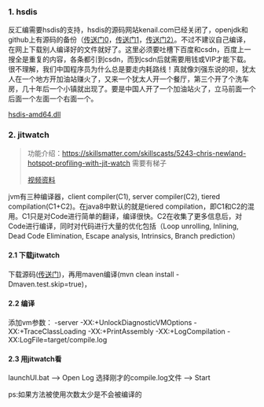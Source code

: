 ### 1. hsdis

反汇编需要hsdis的支持，hsdis的源码网站kenail.com已经关闭了，openjdk和github上有源码的备份（[传送门0](http://hg.openjdk.java.net/jdk8u/jdk8u/hotspot)，[传送门1](https://github.com/drazzib/base-hsdis)，[传送门2）](https://github.com/drazzib/openjdk-hsdis)。不过不建议自己编译，在网上下载别人编译好的文件就好了。这里必须要吐槽下百度和csdn，百度上一搜全是重复的内容，各条都引到csdn，而到csdn后就需要用钱或VIP才能下载。很不理解，我们中国程序员为什么总是要走内耗路线！真就像刘强东说的呗，犹太人在一个地方开加油站赚火了，又来一个犹太人开一个餐厅，第三个开了个洗车房，几十年后一个小镇就出现了。要是中国人开了一个加油站火了，立马前面一个后面一个左面一个右面一个。

[hsdis-amd64.dll](resources/hsdis-amd64.dll)

### 2. jitwatch

> 功能介绍：https://skillsmatter.com/skillscasts/5243-chris-newland-hotspot-profiling-with-jit-watch  需要有梯子
>
> [视频资料](resources/HotSpot_Profiling_Using_JITWatch.pdf)



jvm有三种编译器，client compiler(C1), server compiler(C2), tiered compilation(C1+C2)。在java8中默认的就是tiered compilation，即C1和C2的混用。C1只是对Code进行简单的翻译，编译很快。C2在收集了更多信息后，对Code进行编译，同时对代码进行大量的优化包括（Loop unrolling, Inlining, Dead Code Elimination, Escape analysis, Intrinsics, Branch prediction）

#### 2.1 下载jitwatch

下载源码([传送门](https://github.com/AdoptOpenJDK/jitwatch/releases))，再用maven编译(mvn clean install -Dmaven.test.skip=true)，

#### 2.2 编译

添加vm参数： -server -XX:+UnlockDiagnosticVMOptions -XX:+TraceClassLoading -XX:+PrintAssembly -XX:+LogCompilation -XX:LogFile=target/compile.log

#### 2.3 用jitwatch看

launchUI.bat --> Open Log 选择刚才的compile.log文件 --> Start

ps:如果方法被使用次数太少是不会被编译的